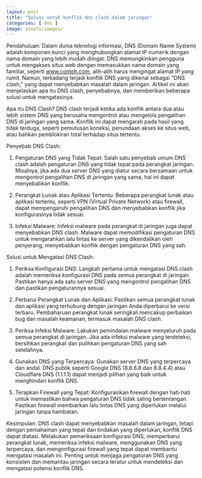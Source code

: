 ```yaml
---
layout: post
title: "Solusi untuk konflik dns clash dalam jaringan"
categories: [ dns ]
image: assets/images/
---
```

Pendahuluan:
Dalam dunia teknologi informasi, DNS (Domain Name System) adalah komponen kunci yang menghubungkan alamat IP numerik dengan nama domain yang lebih mudah diingat. DNS memungkinkan pengguna untuk mengakses situs web dengan memasukkan nama domain yang familiar, seperti www.contoh.com, alih-alih harus mengingat alamat IP yang rumit. Namun, terkadang terjadi konflik DNS yang dikenal sebagai "DNS clash," yang dapat menyebabkan masalah dalam jaringan. Artikel ini akan menjelaskan apa itu DNS clash, penyebabnya, dan memberikan beberapa solusi untuk mengatasinya.

Apa itu DNS Clash?
DNS clash terjadi ketika ada konflik antara dua atau lebih sistem DNS yang berusaha mengontrol atau mengelola pengalihan DNS di jaringan yang sama. Konflik ini dapat mengarah pada hasil yang tidak terduga, seperti pemutusan koneksi, penundaan akses ke situs web, atau bahkan pemblokiran total terhadap situs tertentu.

Penyebab DNS Clash:
1. Pengaturan DNS yang Tidak Tepat: Salah satu penyebab umum DNS clash adalah pengaturan DNS yang tidak tepat pada perangkat jaringan. Misalnya, jika ada dua server DNS yang diatur secara bersamaan untuk mengontrol pengalihan DNS di jaringan yang sama, hal ini dapat menyebabkan konflik.

2. Perangkat Lunak atau Aplikasi Tertentu: Beberapa perangkat lunak atau aplikasi tertentu, seperti VPN (Virtual Private Network) atau firewall, dapat mempengaruhi pengalihan DNS dan menyebabkan konflik jika konfigurasinya tidak sesuai.

3. Infeksi Malware: Infeksi malware pada perangkat di jaringan juga dapat menyebabkan DNS clash. Malware dapat memodifikasi pengaturan DNS untuk mengarahkan lalu lintas ke server yang dikendalikan oleh penyerang, menyebabkan konflik dengan pengaturan DNS yang sah.

Solusi untuk Mengatasi DNS Clash:
1. Periksa Konfigurasi DNS: Langkah pertama untuk mengatasi DNS clash adalah memeriksa konfigurasi DNS pada semua perangkat di jaringan. Pastikan hanya ada satu server DNS yang mengontrol pengalihan DNS dan pastikan pengaturannya sesuai.

2. Perbarui Perangkat Lunak dan Aplikasi: Pastikan semua perangkat lunak dan aplikasi yang terhubung dengan jaringan Anda diperbarui ke versi terbaru. Pembaharuan perangkat lunak seringkali mencakup perbaikan bug dan masalah keamanan, termasuk masalah DNS clash.

3. Periksa Infeksi Malware: Lakukan pemindaian malware menyeluruh pada semua perangkat di jaringan. Jika ada infeksi malware yang terdeteksi, bersihkan perangkat dan pulihkan pengaturan DNS yang sah setelahnya.

4. Gunakan DNS yang Terpercaya: Gunakan server DNS yang terpercaya dan andal. DNS publik seperti Google DNS (8.8.8.8 dan 8.8.4.4) atau Cloudflare DNS (1.1.1.1) dapat menjadi pilihan yang baik untuk menghindari konflik DNS.

5. Terapkan Firewall yang Tepat: Konfigurasikan firewall dengan hati-hati untuk memastikan bahwa pengaturan DNS tidak saling bertentangan. Pastikan firewall membiarkan lalu lintas DNS yang diperlukan melalui jaringan tanpa hambatan.

Kesimpulan:
DNS clash dapat menyebabkan masalah dalam jaringan, tetapi dengan pemahaman yang tepat dan tindakan yang diperlukan, konflik DNS dapat diatasi. Melakukan pemeriksaan konfigurasi DNS, memperbarui perangkat lunak, memeriksa infeksi malware, menggunakan DNS yang terpercaya, dan mengonfigurasi firewall yang tepat dapat membantu mengatasi masalah ini. Penting untuk menjaga pengaturan DNS yang konsisten dan memantau jaringan secara teratur untuk mendeteksi dan mengatasi potensi konflik DNS.
